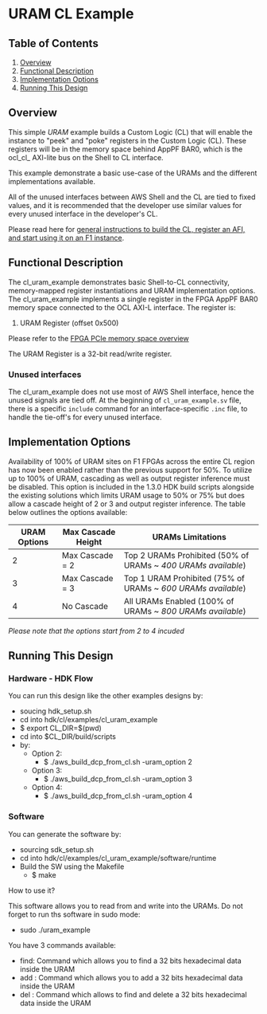 # URAM CL Example

## Table of Contents

1. [Overview](#overview)
2. [Functional Description](#description)
3. [Implementation Options](#impt_opt)
4. [Running This Design](#runme)

<a name="overview"></a>
## Overview

This simple *URAM* example builds a Custom Logic (CL) that will enable the instance to "peek" and "poke" registers in the Custom Logic (CL). These registers will be in the memory space behind AppPF BAR0, which is the ocl\_cl\_ AXI-lite bus on the Shell to CL interface.

This example demonstrate a basic use-case of the URAMs and the different implementations available.

All of the unused interfaces between AWS Shell and the CL are tied to fixed values, and it is recommended that the developer use similar values for every unused interface in the developer's CL.

Please read here for [general instructions to build the CL, register an AFI, and start using it on an F1 instance](./../README.md).


<a name="description"></a>
## Functional Description

The cl\_uram\_example demonstrates basic Shell-to-CL connectivity, memory-mapped register instantiations and URAM implementation options. The cl\_uram\_example implements a single register in the FPGA AppPF BAR0 memory space connected to the OCL AXI-L interface. The register is:

1. URAM Register (offset 0x500)

Please refer to the [FPGA PCIe memory space overview](../../../docs/AWS_Fpga_Pcie_Memory_Map.md)

The URAM Register is a 32-bit read/write register.

### Unused interfaces

The cl\_uram\_example does not use most of AWS Shell interface, hence the unused signals are tied off.
At the beginning of `cl_uram_example.sv` file, there is a specific `include` command for an interface-specific `.inc` file, to handle the tie-off\'s for every unused interface.


<a name="impt_opt"></a>
## Implementation Options

Availability of 100% of URAM sites on F1 FPGAs across the entire CL region has now been enabled rather than the previous support for 50%. To utilize up to 100% of URAM, cascading as well as output register inference must be disabled. This option is included in the 1.3.0 HDK build scripts alongside the existing solutions which limits URAM usage to 50% or 75% but does allow a cascade height of 2 or 3 and output register inference. The table below outlines the options available: 

URAM Options | Max Cascade Height | URAMs Limitations
--- | --- | ---
2 | Max Cascade = 2 | Top 2 URAMs Prohibited (50% of URAMs ~ *400 URAMs available*)
3 | Max Cascade = 3 | Top 1 URAM Prohibited (75% of URAMs ~ *600 URAMs available*)
4 | No Cascade | All URAMs Enabled (100% of URAMs ~ *800 URAMs available*)

*Please note that the options start from 2 to 4 incuded*

<a name="runme"></a>
## Running This Design

### Hardware - HDK Flow
You can run this design like the other examples designs by:
- soucing hdk\_setup.sh
- cd into hdk/cl/examples/cl\_uram\_example
- $ export CL\_DIR=$(pwd)
- cd into $CL\_DIR/build/scripts
- by:
	- Option 2:
		- $ ./aws\_build\_dcp\_from\_cl.sh -uram\_option 2
	- Option 3:
		- $ ./aws\_build\_dcp\_from\_cl.sh -uram\_option 3
	- Option 4:
		- $ ./aws\_build\_dcp\_from\_cl.sh -uram\_option 4

### Software
You can generate the software by:
- sourcing sdk_setup.sh
- cd into hdk/cl/examples/cl_uram_example/software/runtime
- Build the SW using the Makefile
	- $ make


How to use it?

This software allows you to read from and write into the URAMs.
Do not forget to run ths software in sudo mode:
- sudo ./uram_example

You have 3 commands available:
- find: Command which allows you to find a 32 bits hexadecimal data inside the URAM
- add : Command which allows you to add a 32 bits hexadecimal data inside the URAM
- del : Command which allows to find and delete a 32 bits hexadecimal data inside the URAM




